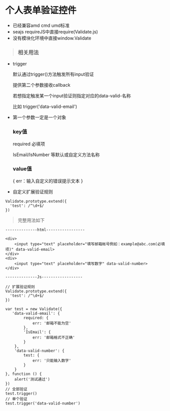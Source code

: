 # 个人表单验证控件

* 已经兼容amd cmd umd标准
* seajs requireJS中直接require(Validate.js)
* 没有模块化环境中直接window.Validate

> ### 相关用法
* trigger

  默认通过trigger()方法触发所有input验证
  
  提供第二个参数接收callback
  
  若想指定触发某一个input验证则指定对应的data-valid-名称
  
  比如 trigger('data-valid-email')
  
* 第一个参数一定是一个对象
    
  ### key值 

    required  必填项
        
    IsEmail/IsNumber 等默认或自定义方法名称
    
  ### value值
        
    {
        err：输入自定义的错误提示文本
    }
  

* 自定义扩展验证规则
```
Validate.prototype.extend({
  'test': /^\d+$/
})
```


> 完整用法如下
```
--------------html-----------------

<div>
    <input type="text" placeholder="填写邮箱帐号例如：example@abc.com(必填项)" data-valid-email>
</div>
<div>
    <input type="text" placeholder="填写数字" data-valid-number>
</div>

--------------Js------------------

// 扩展验证规则
Validate.prototype.extend({
  'test': /^\d+$/
})

var test = new Validate({
   'data-valid-email': {
        required: {
            err: '邮箱不能为空'
        },
        'IsEmail': {
            err: '邮箱格式不正确'
        }
    },
    'data-valid-number': {
        test: {
            err: '只能输入数字'
        }
    }
}, function () {
    alert('测试通过')
})
// 全部验证
test.trigger()
// 单个验证
test.trigger('data-valid-number')

```